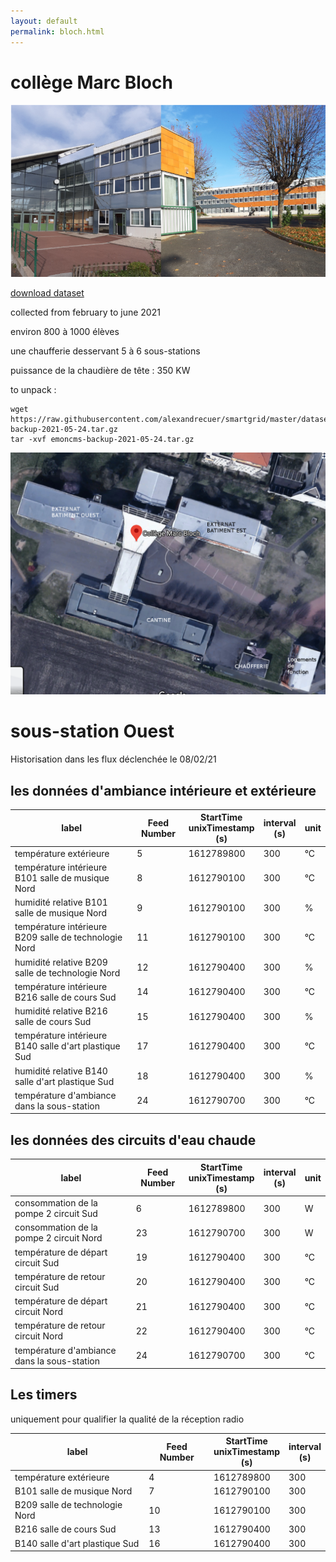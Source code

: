 ```yaml
---
layout: default
permalink: bloch.html
---
```

# collège Marc Bloch

![site](images/bloch.png)

[download dataset](emoncms-backup-2021-05-24.tar.gz)

collected from february to june 2021

environ 800 à 1000 élèves

une chaufferie desservant 5 à 6 sous-stations

puissance de la chaudière de tête : 350 KW

to unpack :

```
wget https://raw.githubusercontent.com/alexandrecuer/smartgrid/master/datasets/emoncms-backup-2021-05-24.tar.gz
tar -xvf emoncms-backup-2021-05-24.tar.gz
```

![site](images/bloch_vueavion.png)

# sous-station Ouest

Historisation dans les flux déclenchée le 08/02/21

## les données d'ambiance intérieure et extérieure

label|	Feed Number|	StartTime<br>unixTimestamp<br>(s)|	interval<br>(s) | unit
--|--|--|--|--
température extérieure | 5	|1612789800	|300	| °C
température intérieure B101 salle de musique Nord | 8 | 1612790100 | 300 | °C
humidité relative B101 salle de musique Nord | 9 | 1612790100 | 300 | %
température intérieure B209 salle de technologie Nord | 11 | 1612790100 | 300 | °C
humidité relative B209 salle de technologie Nord | 12 | 1612790400 | 300 | %
température intérieure B216 salle de cours Sud | 14 | 1612790400 | 300 | °C
humidité relative B216 salle de cours Sud | 15 | 1612790400 | 300 | %
température intérieure B140 salle d'art plastique Sud | 17 | 1612790400 | 300 | °C
humidité relative B140 salle d'art plastique Sud | 18 | 1612790400 | 300  | %
température d'ambiance dans la sous-station | 24 | 1612790700 | 300  | °C

## les données des circuits d'eau chaude

label|	Feed Number|	StartTime<br>unixTimestamp<br>(s)|	interval<br>(s) | unit
--|--|--|--|--
consommation de la pompe 2 circuit Sud | 6	|1612789800	|300	| W
consommation de la pompe 2 circuit Nord | 23	|1612790700	|300	| W
température de départ circuit Sud | 19 | 1612790400 | 300  | °C
température de retour circuit Sud | 20 | 1612790400 | 300  | °C
température de départ circuit Nord | 21 | 1612790400 | 300  | °C
température de retour circuit Nord | 22 | 1612790400 | 300  | °C
température d'ambiance dans la sous-station | 24 | 1612790700 | 300  | °C

## Les timers

uniquement pour qualifier la qualité de la réception radio

label|	Feed Number|	StartTime<br>unixTimestamp<br>(s)|	interval<br>(s)
--|--|--|--
température extérieure | 4 | 1612789800 | 300
B101 salle de musique Nord | 7 | 1612790100 | 300
B209 salle de technologie Nord | 10 | 1612790100 | 300
B216 salle de cours Sud | 13 | 1612790400 | 300
B140 salle d'art plastique Sud | 16 | 1612790400 | 300
